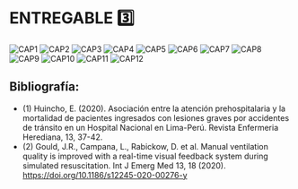 # ENTREGABLE :three:
![CAP1](https://i.postimg.cc/4x3g7STp/E1.png)
![CAP2](https://i.postimg.cc/Y9QKBc1B/E2.png)
![CAP3](https://i.postimg.cc/QM2GzNKq/E3.png)
![CAP4](https://i.postimg.cc/TPLvQ51w/E4.png)
![CAP5](https://i.postimg.cc/4xFTzQJq/E5.png)
![CAP6](https://i.postimg.cc/3NZsWgSL/E6.png)
![CAP7](https://i.postimg.cc/T2qMk6dr/E7.png)
![CAP8](https://i.postimg.cc/TwLpd7Cc/E8.png)
![CAP9](https://i.postimg.cc/XJRXpfP6/E9.png)
![CAP10](https://i.postimg.cc/sfWvbLBj/E10.png)
![CAP11](https://i.postimg.cc/6pWq25Mq/E11.png)
![CAP12](https://i.postimg.cc/Hk6xQDN2/E12.png)
## Bibliografía:
- (1) Huincho, E. (2020). Asociación entre la atención prehospitalaria y la mortalidad de pacientes ingresados con lesiones graves por accidentes de tránsito en un Hospital Nacional en Lima-Perú. Revista Enfermeria Herediana, 13, 37-42.
- (2) Gould, J.R., Campana, L., Rabickow, D. et al. Manual ventilation quality is improved with a real-time visual feedback system during simulated resuscitation. Int J Emerg Med 13, 18 (2020). https://doi.org/10.1186/s12245-020-00276-y